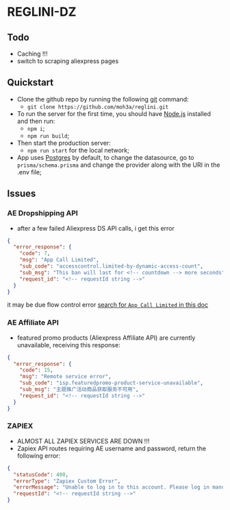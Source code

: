 # REGLINI-DZ

## Todo

- Caching !!!
- switch to scraping aliexpress pages

## Quickstart

- Clone the github repo by running the following [git](https://git-scm.com/downloads) command:
  - `git clone https://github.com/moh3a/reglini.git`
- To run the server for the first time, you should have [Node.js](https://nodejs.org/en/) installed and then run:
  - `npm i`;
  - `npm run build`;
- Then start the production server:
  - `npm run start` for the local network;
- App uses [Postgres](https://www.postgresql.org/download/) by default, to change the datasource, go to `prisma/schema.prisma` and change the provider along with the URI in the .env file;

## Issues

### AE Dropshipping API

- after a few failed Aliexpress DS API calls, i get this error

```json
{
  "error_response": {
    "code": 7,
    "msg": "App Call Limited",
    "sub_code": "accesscontrol.limited-by-dynamic-access-count",
    "sub_msg": "This ban will last for <!-- countdown --> more seconds",
    "request_id": "<!-- requestId string -->"
  }
}
```

it may be due flow control error [search for `App Call Limited` in this doc](https://developer.alibaba.com/docs/doc.htm?treeId=285&articleId=109122&docType=1)

### AE Affiliate API

- featured promo products (Aliexpress Affiliate API) are currently unavailable, receiving this response:

```json
{
  "error_response": {
    "code": 15,
    "msg": "Remote service error",
    "sub_code": "isp.featuredpromo-product-service-unavailable",
    "sub_msg": "主题推广活动商品获取服务不可用",
    "request_id": "<!-- requestId string -->"
  }
}
```

### ZAPIEX

- ALMOST ALL ZAPIEX SERVICES ARE DOWN !!!
- Zapiex API routes requiring AE username and password, return the following error:

```json
{
  "statusCode": 400,
  "errorType": "Zapiex Custom Error",
  "errorMessage": "Unable to log in to this account. Please log in manually on a browser first.",
  "requestId": "<!-- requestId string -->"
}
```
